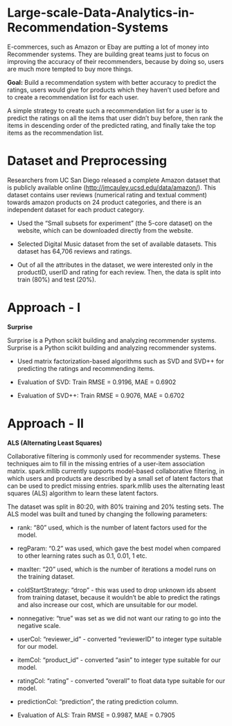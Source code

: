 # Large-scale-Data-Analytics-in-Recommendation-Systems

E-commerces, such as Amazon or Ebay are putting a lot of money into Recommender systems. They are building great teams just to focus on improving the accuracy of their recommenders, because by doing so, users are much more tempted to buy more things.

**Goal:** Build a recommendation system with better accuracy to predict the ratings, users would give for products which they haven’t used before and to create a recommendation list for each user.

A simple strategy to create such a recommendation list for a user is to predict the ratings on all the items that user didn’t buy before, then rank the items in descending order of the predicted rating, and finally take the top items as the recommendation list.


# Dataset and Preprocessing

Researchers from UC San Diego released a complete Amazon dataset that is publicly available online (​http://jmcauley.ucsd.edu/data/amazon/)​. This dataset contains user reviews (numerical rating and textual comment) towards amazon products on 24 product categories, and there is an independent dataset for each product category. 

- Used the “Small subsets for experiment” (the 5-core dataset) on the website, which can be downloaded directly from the website.

- Selected ​Digital Music dataset from the set of available datasets. This dataset has 64,706 reviews and ratings.

- Out of all the attributes in the dataset, we were interested only in the productID, userID and rating for each review. Then, the data is split into train (80%) and test (20%).

# Approach - I

**Surprise**

Surprise​ is a Python ​scikit​ building and analyzing recommender systems. Surprise​ is a Python ​scikit​ building and analyzing recommender systems.

- Used matrix factorization-based algorithms such as SVD and SVD++ for predicting the ratings and recommending items.

- Evaluation of SVD: Train RMSE = 0.9196,  MAE = 0.6902

- Evaluation of SVD++: Train RMSE = 0.9076,  MAE = 0.6702


# Approach - II

**ALS (Alternating Least Squares)**

Collaborative filtering is commonly used for recommender systems. These techniques aim to fill in the missing entries of a user-item association matrix. spark.mllib currently supports model-based collaborative filtering, in which users and products are described by a small set of latent factors that can be used to predict missing entries. spark.mllib uses the alternating least squares (ALS) algorithm to learn these latent factors.


The dataset was split in 80:20, with 80% training and 20% testing sets. The ALS model was built and tuned by changing the following parameters:
- rank: “80” used, which is the number of latent factors used for the model.
- regParam: “0.2” was used, which gave the best model when compared to other learning rates such as 0.1, 0.01, 1 etc.
- maxIter: “20” used, which is the number of iterations a model runs on the training dataset. 
- coldStartStrategy: “drop” - this was used to drop unknown ids absent from training dataset, because it wouldn’t be able to predict the ratings and also increase our cost, which are unsuitable for our model.
- nonnegative: “true” was set as we did not want our rating to go into the negative scale.
- userCol: “reviewer_id” - converted “reviewerID” to integer type suitable for our model.
- itemCol: “product_id” - converted “asin” to integer type suitable for our model.
- ratingCol: “rating” - converted “overall” to float data type suitable for our model.
- predictionCol: “prediction”, the rating prediction column.

- Evaluation of ALS: Train RMSE = 0.9987,  MAE = 0.7905



